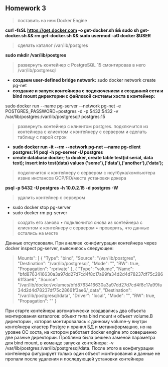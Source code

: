 ## Homework 3

>поставить на нем Docker Engine

__curl -fsSL https://get.docker.com -o get-docker.sh && sudo sh get-docker.sh && rm get-docker.sh && sudo usermod -aG docker $USER__

>сделать каталог /var/lib/postgres

__sudo mkdir /var/lib/postgres__

>развернуть контейнер с PostgreSQL 15 смонтировав в него /var/lib/postgresql

* __создаем user-defined bridge network:__ 
 sudo docker network create pg-net
* __создание и запуск контейнера с подлкючением к созданной сети и bind mount директории с файловой системы хоста в контейнер:__

sudo docker run --name pg-server --network pg-net -e POSTGRES_PASSWORD=postgres -d -p 5432:5432 -v /var/lib/postgres:/var/lib/postgresql/ postgres:15

>развернуть контейнер с клиентом postgres.
подключится из контейнера с клиентом к контейнеру с сервером и сделать
таблицу с парой строк

* __sudo docker run -it --rm --network pg-net --name pg-client postgres:14 psql -h pg-server -U postgres__
* __create database docker; \c docker, create table test(id serial, data text); insert into test(data) values ('some'),('data'),('another'),('data');__

>подключится к контейнеру с сервером с ноутбука/компьютера извне инстансов GCP/ЯО/места установки докера

__psql -p 5432 -U postgres -h 10.0.2.15 -d postgres -W__

>удалить контейнер с сервером

* sudo docker stop pg-server
* sudo docker rm pg-server

> создать его заново
• подключится снова из контейнера с клиентом к контейнеру с сервером
• проверить, что данные остались на месте

Данные отсутсвовали. При анализе конифигурации контейнера через 
docker inspect pg-server, выяснилось следующее:

>Mounts": [
            {
                "Type": "bind",
                "Source": "/var/lib/postgres",
                "Destination": "/var/lib/postgresql",
                "Mode": "",
                "RW": true,
                "Propagation": "rprivate"
            },
            {
                "Type": "volume",
                "Name": "bfd8763416630a3a97dd27d7cd4f8c17a99fa34d2d4d78237df75c28661f3ae6",
                "Source": "/var/lib/docker/volumes/bfd8763416630a3a97dd27d7cd4f8c17a99fa34d2d4d78237df75c28661f3ae6/_data",
                "Destination": "/var/lib/postgresql/data",
                "Driver": "local",
                "Mode": "",
                "RW": true,
                "Propagation": ""
            }

При старте контейнера автоматически создавались два объекта монтирования каталогов: объект типа bind mount и объект volume.В директории , которая монтировалась к данному volume-у внутри контейнера кластер Postgre и хранил БД и метаинформацию, но на уровне ОС хоста, на котором работает docker engine это совершенно две разные директории. Проблема была решена заменой параметра для bind mount, в команде запуска контейнера:
 -v /var/lib/postgres:/var/lib/postgresql/data. После этого в конфигурации контейнера фигурирует только один объект монтирования и данные не пропали после удаления и последующей установки контейнера